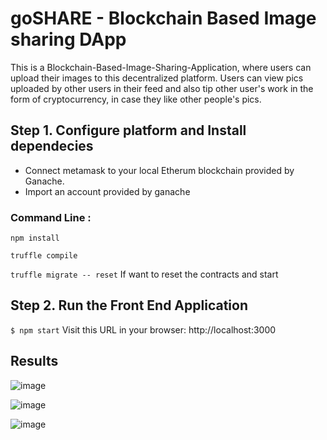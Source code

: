 # goSHARE - Blockchain Based Image sharing DApp
This is a Blockchain-Based-Image-Sharing-Application, where users can upload their images to this decentralized platform. Users can view pics
uploaded by other users in their feed and also tip other user's work in the form of cryptocurrency, in case they like other people's pics.

## Step 1. Configure platform and Install dependecies
- Connect metamask to your local Etherum blockchain provided by Ganache.
- Import an account provided by ganache

### Command Line :
`npm install`

`truffle compile`

`truffle migrate -- reset` If want to reset the contracts and start 

## Step 2. Run the Front End Application
`$ npm start`
Visit this URL in your browser: http://localhost:3000

## Results

![image](https://user-images.githubusercontent.com/58622363/143768944-92a2e02f-0881-4290-be96-be677f49a2b6.png)

![image](https://user-images.githubusercontent.com/58622363/143768949-89b45c2b-9e32-4bb2-88c8-2463d493a183.png)

![image](https://user-images.githubusercontent.com/58622363/143768957-8710a698-8dec-48ea-b50a-abe9d47647db.png)


